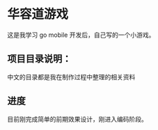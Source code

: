 # 华容道游戏

这是我学习 go mobile 开发后，自己写的一个小游戏。


## 项目目录说明：
中文的目录都是我在制作过程中整理的相关资料

## 进度
目前刚完成简单的前期效果设计，刚进入编码阶段。
